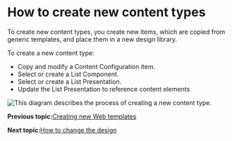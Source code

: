 # How to create new content types

To create new content types, you create new items, which are copied from generic templates, and place them in a new design library.

To create a new content type:

-   Copy and modify a Content Configuration item.
-   Select or create a List Component.
-   Select or create a List Presentation.
-   Update the List Presentation to reference content elements

![This diagram describes the process of creating a new content type.](../images/ctc_gs_custom_component_types.jpg)


**Previous topic:**[Creating new Web templates](../ctc/ctc_gs_custom_templates.md)

**Next topic:**[How to change the design](../ctc/ctc_gs_custom_design.md)

